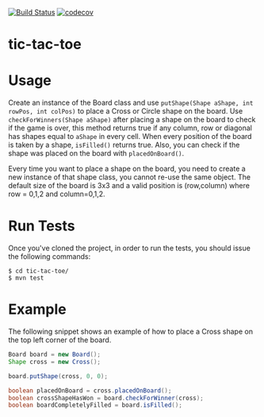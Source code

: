 [![Build Status](https://travis-ci.org/bericardo/tic-tac-toe.svg?branch=master)](https://travis-ci.org/bericardo/tic-tac-toe) [![codecov](https://codecov.io/gh/bericardo/tic-tac-toe/branch/master/graph/badge.svg)](https://codecov.io/gh/bericardo/tic-tac-toe)

# tic-tac-toe

# Usage

Create an instance of the Board class and use  `putShape(Shape aShape, int rowPos, int colPos)` to place a Cross or Circle shape on the board. Use `checkForWinners(Shape aShape)` after placing a shape on the board to check if the game is over, this method returns true if any column, row or diagonal has shapes equal to `aShape` in every cell. When every position of the board is taken by a shape, `isFilled()` returns true. Also, you can check if the shape was placed on the board with `placedOnBoard()`.

Every time you want to place a shape on the board, you need to create a new instance of that shape class, you cannot re-use the same object. The default size of the board is 3x3 and a valid position is (row,column) where row = 0,1,2 and column=0,1,2.

# Run Tests
Once you've cloned the project, in order to run the tests, you should issue the following commands:

```
$ cd tic-tac-toe/
$ mvn test
```

# Example

The following snippet shows an example of how to place a Cross shape on the top left corner of the board.

``` java
Board board = new Board();
Shape cross = new Cross();

board.putShape(cross, 0, 0);

boolean placedOnBoard = cross.placedOnBoard();
boolean crossShapeHasWon = board.checkForWinner(cross);
boolean boardCompletelyFilled = board.isFilled();
```

